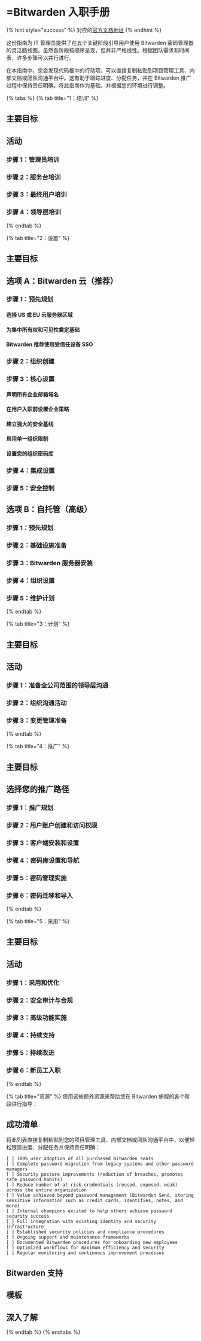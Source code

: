 # =Bitwarden 入职手册

{% hint style="success" %}
对应的[官方文档地址](https://bitwarden.com/help/bitwarden-onboarding-playbook/)
{% endhint %}

这份指南为 IT 管理员提供了在五个关键阶段引导用户使用 Bitwarden 密码管理器的灵活路线图。虽然各阶段按顺序呈现，但并非严格线性。根据团队需求和时间表，许多步骤可以并行进行。

在本指南中，您会发现代码框中的行动项，可以直接复制粘贴到项目管理工具、内部文档或团队沟通平台中。这有助于跟踪进度、分配任务，并在 Bitwarden 推广过程中保持责任明确。将此指南作为基础，并根据您的环境进行调整。

{% tabs %}
{% tab title="1：培训" %}
## 主要目标 <a href="#key-objectives" id="key-objectives"></a>

## 活动 <a href="#activities" id="activities"></a>

### 步骤 1：管理员培训 <a href="#step-1-administrator-training" id="step-1-administrator-training"></a>

### 步骤 2：服务台培训 <a href="#step-2-service-desk-training" id="step-2-service-desk-training"></a>

### 步骤 3：最终用户培训 <a href="#step-3-end-user-training" id="step-3-end-user-training"></a>

### 步骤 4：领导层培训 <a href="#step-4-leadership-training" id="step-4-leadership-training"></a>
{% endtab %}

{% tab title="2：设置" %}
## 主要目标 <a href="#key-objectives" id="key-objectives"></a>

## 选项 A：Bitwarden 云（推荐） <a href="#option-a-bitwarden-cloud" id="option-a-bitwarden-cloud"></a>

### 步骤 1：预先规划 <a href="#step-1-pre-setup-planning" id="step-1-pre-setup-planning"></a>

#### 选择 US 或 EU 云服务器区域 <a href="#choose-between-us-or-eu-cloud-server-regions" id="choose-between-us-or-eu-cloud-server-regions"></a>

#### 为集中所有权和可见性奠定基础 <a href="#set-the-foundation-for-centralized-ownership-and-visibility" id="set-the-foundation-for-centralized-ownership-and-visibility"></a>

#### Bitwarden 推荐使用受信任设备 SSO <a href="#bitwarden-recommends-sso-with-trusted-devices" id="bitwarden-recommends-sso-with-trusted-devices"></a>

### 步骤 2：组织创建 <a href="#step-2-organization-creation" id="step-2-organization-creation"></a>

### 步骤 3：核心设置 <a href="#step-3-core-setup" id="step-3-core-setup"></a>

#### 声明所有企业邮箱域名 <a href="#claim-all-corporate-email-domains" id="claim-all-corporate-email-domains"></a>

#### 在用户入职前设置企业策略 <a href="#set-up-enterprise-policies-before-user-onboarding" id="set-up-enterprise-policies-before-user-onboarding"></a>

#### 建立强大的安全基线 <a href="#establish-strong-security-baselines" id="establish-strong-security-baselines"></a>

#### 启用单一组织限制 <a href="#enable-single-organization-restriction" id="enable-single-organization-restriction"></a>

#### 设置您的组织密码库 <a href="#set-up-your-organization-vault" id="set-up-your-organization-vault"></a>

### 步骤 4：集成设置 <a href="#step-4-integration-setup" id="step-4-integration-setup"></a>

### 步骤 5：安全控制 <a href="#step-5-security-controls" id="step-5-security-controls"></a>

## 选项 B：自托管（高级） <a href="#option-b-self-hosted" id="option-b-self-hosted"></a>

### 步骤 1：预先规划 <a href="#step-1-pre-setup-planning" id="step-1-pre-setup-planning"></a>

### 步骤 2：基础设施准备 <a href="#step-2-infrastructure-preparation" id="step-2-infrastructure-preparation"></a>

### 步骤 3：Bitwarden 服务器安装 <a href="#step-3-bitwarden-server-installation" id="step-3-bitwarden-server-installation"></a>

### 步骤 4：组织设置 <a href="#step-4-organization-setup" id="step-4-organization-setup"></a>

### 步骤 5：维护计划 <a href="#step-5-maintenance-planning" id="step-5-maintenance-planning"></a>
{% endtab %}

{% tab title="3：计划" %}
## 主要目标 <a href="#key-objectives" id="key-objectives"></a>

## 活动 <a href="#activities" id="activities"></a>

### 步骤 1：准备全公司范围的领导层沟通 <a href="#step-1-prepare-company-wide-communication-from-leadership" id="step-1-prepare-company-wide-communication-from-leadership"></a>

### 步骤 2：组织沟通活动 <a href="#step-2-organizational-communication-campaign" id="step-2-organizational-communication-campaign"></a>

### 步骤 3：变更管理准备 <a href="#step-3-change-management-readiness" id="step-3-change-management-readiness"></a>


{% endtab %}

{% tab title="4：推广" %}
## 主要目标 <a href="#key-objectives" id="key-objectives"></a>

## 选择您的推广路径 <a href="#choose-your-rollout-path" id="choose-your-rollout-path"></a>

### 步骤 1：推广规划 <a href="#step-1-rollout-planning" id="step-1-rollout-planning"></a>

### 步骤 2：用户账户创建和访问权限 <a href="#step-2-user-account-creation-and-access" id="step-2-user-account-creation-and-access"></a>

### 步骤 3：客户端安装和设置 <a href="#step-3-client-installation-and-setup" id="step-3-client-installation-and-setup"></a>

### 步骤 4：密码库设置和导航 <a href="#step-4-vault-setup-and-navigation" id="step-4-vault-setup-and-navigation"></a>

### 步骤 5：密码管理实施 <a href="#step-5-password-management-implementation" id="step-5-password-management-implementation"></a>

### 步骤 6：密码迁移和导入 <a href="#step-6-password-migration-and-import" id="step-6-password-migration-and-import"></a>


{% endtab %}

{% tab title="5：采用" %}
## 主要目标 <a href="#key-objectives" id="key-objectives"></a>

## 活动 <a href="#activities" id="activities"></a>

### 步骤 1：采用和优化 <a href="#step-1-adoption-and-optimization" id="step-1-adoption-and-optimization"></a>

### 步骤 2：安全审计与合规 <a href="#step-2-security-audit-and-compliance" id="step-2-security-audit-and-compliance"></a>

### 步骤 3：高级功能实施 <a href="#step-3-advanced-feature-implementation" id="step-3-advanced-feature-implementation"></a>

### 步骤 4：持续支持 <a href="#step-4-ongoing-support" id="step-4-ongoing-support"></a>

### 步骤 5：持续改进 <a href="#step-5-continuous-improvement" id="step-5-continuous-improvement"></a>

### 步骤 6：新员工入职 <a href="#step-6-new-employee-onboarding" id="step-6-new-employee-onboarding"></a>
{% endtab %}

{% tab title="资源" %}
使用这些额外资源来帮助您在 Bitwarden 旅程的各个阶段进行指导：

## 成功清单 <a href="#success-checklist" id="success-checklist"></a>

将此列表直接复制粘贴到您的项目管理工具、内部文档或团队沟通平台中，以便轻松跟踪进度、分配任务并保持责任明确：

```
[ ] 100% user adoption of all purchased Bitwarden seats 
[ ] Complete password migration from legacy systems and other password managers
[ ] Security posture improvements (reduction of breaches, promotes safe password habits) 
[ ] Reduce number of at-risk credentials (reused, exposed, weak) across the entire organization
[ ] Value achieved beyond password management (Bitwarden Send, storing sensitive information such as credit cards, identifies, notes, and more)
[ ] Internal champions excited to help others achieve password security success
[ ] Full integration with existing identity and security infrastructure
[ ] Established security policies and compliance procedures
[ ] Ongoing support and maintenance frameworks
[ ] Documented Bitwarden procedures for onboarding new employees
[ ] Optimized workflows for maximum efficiency and security
[ ] Regular monitoring and continuous improvement processes
```

## Bitwarden 支持 <a href="#bitwarden-support" id="bitwarden-support"></a>

## 模板 <a href="#templates" id="templates"></a>

## 深入了解 <a href="#go-deeper" id="go-deeper"></a>
{% endtab %}
{% endtabs %}

